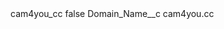 <?xml version="1.0" encoding="UTF-8"?>
<CustomMetadata xmlns="http://soap.sforce.com/2006/04/metadata" xmlns:xsi="http://www.w3.org/2001/XMLSchema-instance" xmlns:xsd="http://www.w3.org/2001/XMLSchema">
    <label>cam4you_cc</label>
    <protected>false</protected>
    <values>
        <field>Domain_Name__c</field>
        <value xsi:type="xsd:string">cam4you.cc</value>
    </values>
</CustomMetadata>
